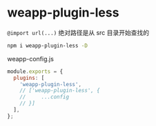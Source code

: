 # weapp-plugin-less

`@import url(...)` 绝对路径是从 src 目录开始查找的

```bash
npm i weapp-plugin-less -D
```

weapp-config.js

```js
module.exports = {
  plugins: [
    'weapp-plugin-less',
    // ['weapp-plugin-less', {
    //     ...config
    // }]
  ],
};
```